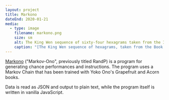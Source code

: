 ```yaml
---
layout: project
title: Markono
dateEnd: 2020-01-21
media:
  - type: image
    filename: markono.png
    size: sm
    alt: The King Wen sequence of sixty-four hexagrams taken from the I Ching
    caption: "[The King Wen sequence of hexagrams, taken from the Book of Changes 易經 &nearr;](https://en.wikipedia.org/wiki/I_Ching)"
---
```


[Markono](https://changes.tom.so) ("Markov-Ono", previously titled RandP) is a program for generating chance performances and instructions. The program uses a Markov Chain that has been trained with Yoko Ono's Grapefruit and Acorn books.

Data is read as JSON and output to plain text, while the program itself is written in vanilla JavaScript.


